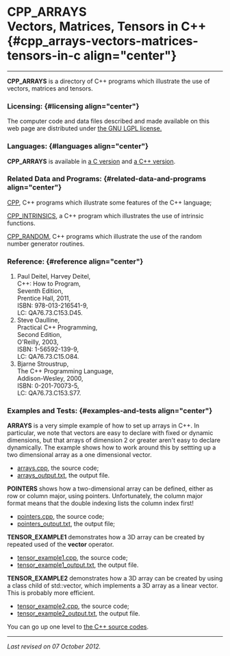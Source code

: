 CPP\_ARRAYS\
Vectors, Matrices, Tensors in C++ {#cpp_arrays-vectors-matrices-tensors-in-c align="center"}
=================================

------------------------------------------------------------------------

**CPP\_ARRAYS** is a directory of C++ programs which illustrate the use
of vectors, matrices and tensors.

### Licensing: {#licensing align="center"}

The computer code and data files described and made available on this
web page are distributed under [the GNU LGPL
license.](../../txt/gnu_lgpl.txt)

### Languages: {#languages align="center"}

**CPP\_ARRAYS** is available in [a C
version](../../c_src/c_arrays/c_arrays.html) and [a C++
version](../../cpp_src/cpp_arrays/cpp_arrays.html).

### Related Data and Programs: {#related-data-and-programs align="center"}

[CPP](../../cpp_src/cpp/cpp.html), C++ programs which illustrate some
features of the C++ language;

[CPP\_INTRINSICS](../../cpp_src/cpp_intrinsics/cpp_intrinsics.html), a
C++ program which illustrates the use of intrinsic functions.

[CPP\_RANDOM](../../cpp_src/cpp_random/cpp_random.html), C++ programs
which illustrate the use of the random number generator routines.

### Reference: {#reference align="center"}

1.  Paul Deitel, Harvey Deitel,\
    C++: How to Program,\
    Seventh Edition,\
    Prentice Hall, 2011,\
    ISBN: 978-013-216541-9,\
    LC: QA76.73.C153.D45.
2.  Steve Oaulline,\
    Practical C++ Programming,\
    Second Edition,\
    O'Reilly, 2003,\
    ISBN: 1-56592-139-9,\
    LC: QA76.73.C15.O84.
3.  Bjarne Stroustrup,\
    The C++ Programming Language,\
    Addison-Wesley, 2000,\
    ISBN: 0-201-70073-5,\
    LC: QA76.73.C153.S77.

### Examples and Tests: {#examples-and-tests align="center"}

**ARRAYS** is a very simple example of how to set up arrays in C++. In
particular, we note that vectors are easy to declare with fixed or
dynamic dimensions, but that arrays of dimension 2 or greater aren't
easy to declare dynamically. The example shows how to work around this
by settting up a two dimensional array as a one dimensional vector.

-   [arrays.cpp](arrays.cpp), the source code;
-   [arrays\_output.txt](arrays_output.txt), the output file.

**POINTERS** shows how a two-dimensional array can be defined, either as
row or column major, using pointers. Unfortunately, the column major
format means that the double indexing lists the column index first!

-   [pointers.cpp](pointers.cpp), the source code;
-   [pointers\_output.txt](pointers_output.txt), the output file;

**TENSOR\_EXAMPLE1** demonstrates how a 3D array can be created by
repeated used of the **vector** operator.

-   [tensor\_example1.cpp](tensor_example1.cpp), the source code;
-   [tensor\_example1\_output.txt](tensor_example1_output.txt), the
    output file.

**TENSOR\_EXAMPLE2** demonstrates how a 3D array can be created by using
a class child of std::vector, which implements a 3D array as a linear
vector. This is probably more efficient.

-   [tensor\_example2.cpp](tensor_example2.cpp), the source code;
-   [tensor\_example2\_output.txt](tensor_example2_output.txt), the
    output file.

You can go up one level to [the C++ source codes](../cpp_src.html).

------------------------------------------------------------------------

*Last revised on 07 October 2012.*
